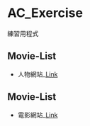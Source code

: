 # AC_Exercise
練習用程式

## Movie-List
- 人物網站_[Link](https://kerwinjhong.github.io/ac_exercise/fake-user-list/index.html)

## Movie-List
- 電影網站_[Link](https://kerwinjhong.github.io/ac_exercise/movie-list/index.html)
